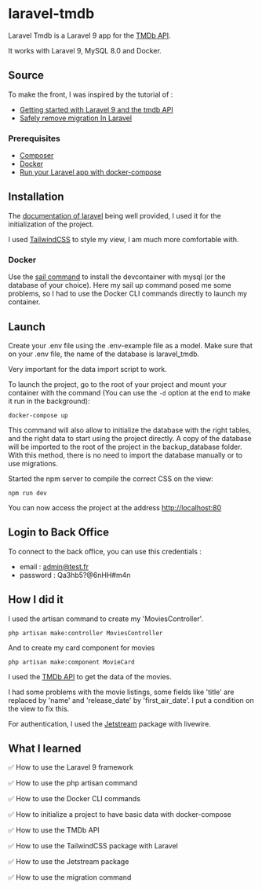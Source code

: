 # laravel-tmdb

Laravel Tmdb is a Laravel 9 app for the [TMDb API](https://developers.themoviedb.org/3/).

It works with Laravel 9, MySQL 8.0 and Docker.

## Source

To make the front, I was inspired by the tutorial of :

-   [Getting started with Laravel 9 and the tmdb API](https://laraveltuts.com/working-with-tmdb-api-in-laravel-9/)
-   [Safely remove migration In Laravel](https://stackoverflow.com/questions/16871413/safely-remove-migration-in-laravel)

### Prerequisites

-   [Composer](https://getcomposer.org/download/)
-   [Docker](https://docs.docker.com/get-docker/)
-   [Run your Laravel app with docker-compose](https://cylab.be/blog/131/run-your-laravel-app-with-docker-compose)

## Installation

The [documentation of laravel](https://laravel.com/docs/9.x/installation#getting-started-on-windows) being well
provided, I used it for the initialization of the project.

I used [TailwindCSS](https://tailwindcss.com/docs/guides/laravel) to style my view, I am much more comfortable with.

### Docker

Use the [sail command](https://laravel.com/docs/9.x/sail#using-devcontainers) to install the devcontainer with mysql (or
the database of your choice). Here my sail up command posed me some problems, so I had to use the Docker CLI commands
directly to launch my container.

## Launch

Create your .env file using the .env-example file as a model.
Make sure that on your .env file, the name of the database is laravel_tmdb.

Very important for the data import script to work.

To launch the project, go to the root of your project and mount your container with the command (You can use the `-d` option at the end to make it run in the background):

```shell
docker-compose up
```

This command will also allow to initialize the database with the right tables, and the right data to start using the project directly. A copy of the database will be imported to the root of the project in the backup_database folder. With this method, there is no need to import the database manually or to use migrations.

Started the npm server to compile the correct CSS on the view:

```shell
npm run dev
```

You can now access the project at the address [http://localhost:80](http://localhost:80)

## Login to Back Office

To connect to the back office, you can use this credentials :

-   email : admin@test.fr
-   password : Qa3hb5?@6nHH#m4n

## How I did it

I used the artisan command to create my 'MoviesController'.

```shell
php artisan make:controller MoviesController
```

And to create my card component for movies

```shell
php artisan make:component MovieCard
```

I used the [TMDb API](https://developers.themoviedb.org/3/) to get the data of the movies.

I had some problems with the movie listings, some fields like 'title' are replaced by 'name' and 'release_date' by
'first_air_date'. I put a condition on the view to fix this.

For authentication, I used the [Jetstream]('https://jetstream.laravel.com/2.x/installation.html) package with livewire.

## What I learned

✅ How to use the Laravel 9 framework

✅ How to use the php artisan command

✅ How to use the Docker CLI commands

✅ How to initialize a project to have basic data with docker-compose

✅ How to use the TMDb API

✅ How to use the TailwindCSS package with Laravel

✅ How to use the Jetstream package

✅ How to use the migration command
